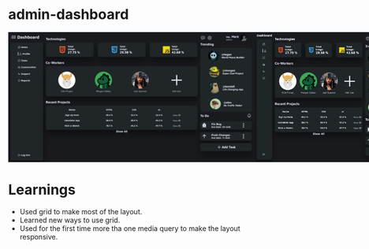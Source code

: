 # admin-dashboard


<div style="display: flex;">
  <img style="width: 500px;heigth: auto" src="./images/finalApp1.jpeg"/> 
  <img style="width: 300px;heigth: auto" src="./images/finalApp2.jpeg"/> 
  <img style="width: 200px;heigth: auto" src="./images/finalApp3.jpeg"/> 
  <img style="width: 100px;heigth: auto" src="./images/finalApp4.jpeg"/>
</div>

# Learnings

- Used grid to make most of the layout.
- Learned new ways to use grid.
- Used for the first time more tha one media query to make the layout responsive.
